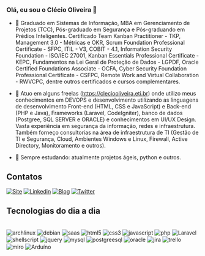 ### Olá, eu sou o Clécio Oliveira 👋

- 🔭 Graduado em Sistemas de Informação, MBA em Gerenciamento de Projetos (TCC), Pós-graduado em Segurança e Pós-graduando em Prédios Inteligentes. Certificado Team Kanban Practitioner - TKP, Management 3.0 - Métricas e OKR, Scrum Foundation Professional Certificate - SFPC, ITIL - V3, COBIT - 4.1, Information Security Foundation - ISO/IEC 27001, Kanban Essentials Professional Certificate - KEPC, Fundamentos na Lei Geral de Proteção de Dados - LGPDF, Oracle Certified Foundations Associate - OCFA, Cyber Security Foundation Professional Certificate - CSFPC, Remote Work and Virtual Collaboration - RWVCPC, dentre outros certificados e cursos complementares.

- 🔭 Atuo em alguns freelas (https://cleciooliveira.eti.br) onde utilizo meus conhecimentos em DEVOPS e desenvolvimento utilizando as linguagens de desenvolvimento Front-end (HTML, CSS e JavaScript) e Back-end (PHP e Java), Frameworks (Laravel, CodeIgniter), banco de dados (Postgree, SQL SERVER e ORACLE) e conhecimentos em UI/UX Design. Vasta experiência em segurança da informação, redes e infraestrutura. Também forneço consultorias na área de infraestrutura de TI (Gestão de TI e Segurança, Cloud, Ambientes Windows e Linux, Firewall, Active Directory, Monitoramento e outros).

- 🌱 Sempre estudando: atualmente projetos ágeis, python e outros.

## Contatos

[![Site](https://img.shields.io/badge/website-000000?style=for-the-badge&logo=About.me&logoColor=white)](https://cleciooliveira.eti.br)
[![Linkedin](https://img.shields.io/badge/LinkedIn-0077B5?style=for-the-badge&logo=linkedin&logoColor=white)](https://linkedin.com/in/cleciooliveira)
[![Blog](https://img.shields.io/badge/Wordpress-21759B?style=for-the-badge&logo=wordpress&logoColor=white)](https://cleciooliveira.eti.br/blog)
[![Twitter](https://img.shields.io/badge/Twitter-1DA1F2?style=for-the-badge&logo=twitter&logoColor=white)](https://twitter.com/cleciooliveira)

<!--## Status Github


**![Anurag's GitHub stats](https://github-readme-stats.vercel.app/api?username=cleciooliveira&show_icons=true&theme=dark) -->

## Tecnologias do dia a dia

<div style: display: inline_block>
<br/>
<img align="center" alt="archlinux" src="https://img.shields.io/badge/Arch_Linux-1793D1?style=for-the-badge&logo=arch-linux&logoColor=white" />
<img align="center" alt="debian" src="https://img.shields.io/badge/Debian-A81D33?style=for-the-badge&logo=debian&logoColor=white" />
<img align="center" alt="saas" src="https://img.shields.io/badge/Sass-CC6699?style=for-the-badge&logo=sass&logoColor=white" />
<img align="center" alt="html5" src="https://img.shields.io/badge/HTML5-E34F26?style=for-the-badge&logo=html5&logoColor=white" />
<img align="center" alt="css3" src="https://img.shields.io/badge/CSS3-1572B6?style=for-the-badge&logo=css3&logoColor=white" />
<img align="center" alt="javascript" src="https://img.shields.io/badge/JavaScript-F7DF1E?style=for-the-badge&logo=javascript&logoColor=black" />
<img align="center" alt="php" src="https://img.shields.io/badge/PHP-777BB4?style=for-the-badge&logo=php&logoColor=white" />
<img align="center" alt="Laravel" src="https://img.shields.io/badge/Laravel-FF2D20?style=for-the-badge&logo=laravel&logoColor=white" />
<img align="center" alt="shellscript" src="https://img.shields.io/badge/Shell_Script-121011?style=for-the-badge&logo=gnu-bash&logoColor=white" />
<img align="center" alt="jquery" src="https://img.shields.io/badge/jQuery-0769AD?style=for-the-badge&logo=jquery&logoColor=white" />
<img align="center" alt="mysql" src="https://img.shields.io/badge/MySQL-00000F?style=for-the-badge&logo=mysql&logoColor=white" />
<img align="center" alt="postgreesql" src="https://img.shields.io/badge/PostgreSQL-316192?style=for-the-badge&logo=postgresql&logoColor=white" />
<img align="center" alt="oracle" src="https://img.shields.io/badge/Oracle-F80000?style=for-the-badge&logo=Oracle&logoColor=white" />
<img align="center" alt="jira" src="https://img.shields.io/badge/Jira-0052CC?style=for-the-badge&logo=Jira&logoColor=white" />
<img align="center" alt="trello" src="https://img.shields.io/badge/Trello-0052CC?style=for-the-badge&logo=trello&logoColor=white" />
<img align="center" alt="miro" src="https://img.shields.io/badge/Miro-050038?style=for-the-badge&logo=Miro&logoColor=white" />
<img align="center" alt="Arduíno" src="https://img.shields.io/badge/Arduino-00979D?style=for-the-badge&logo=Arduino&logoColor=white" />
</div>


<!--
**cleciooliveira/cleciooliveira** is a ✨ _special_ ✨ repository because its `README.md` (this file) appears on your GitHub profile.

Here are some ideas to get you started:

- 🔭 I’m currently working on ...
- 🌱 I’m currently learning ...
- 👯 I’m looking to collaborate on ...
- 🤔 I’m looking for help with ...
- 💬 Ask me about ...
- 📫 How to reach me: ...
- 😄 Pronouns: ...
- ⚡ Fun fact: ...
-->
